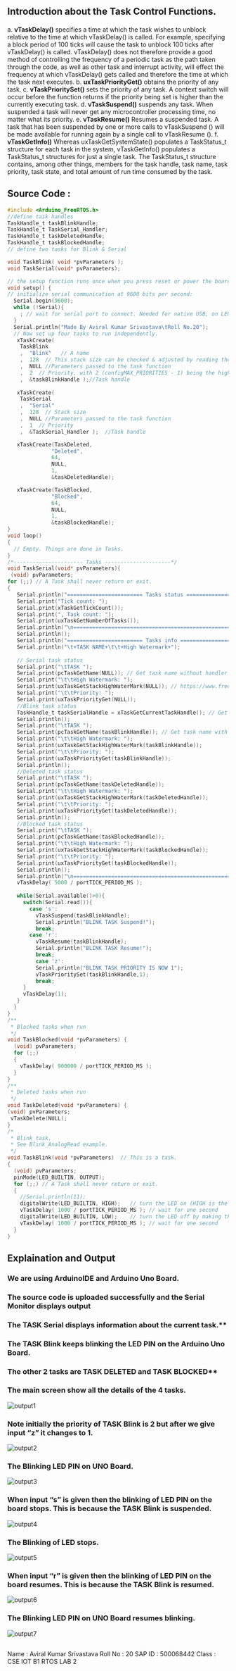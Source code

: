 ## Introduction about the Task Control Functions.
####
a.	**vTaskDelay()** specifies a time at which the task wishes to unblock relative to the time at which vTaskDelay() is called. For example, specifying a block period of 100 ticks will cause the task to unblock 100 ticks after vTaskDelay() is called. vTaskDelay() does not therefore provide a good method of controlling the frequency of a periodic task as the path taken through the code, as well as other task and interrupt activity, will effect the frequency at which vTaskDelay() gets called and therefore the time at which the task next executes.
b.	**uxTaskPriorityGet()** obtains the priority of any task.
c.	**vTaskPrioritySet()** sets the priority of any task. A context switch will occur before the function returns if the priority being set is higher than the currently executing task.
d.	**vTaskSuspend()** suspends any task. When suspended a task will never get any microcontroller processing time, no matter what its priority.
e.	**vTaskResume()** Resumes a suspended task. A task that has been suspended by one or more calls to vTaskSuspend () will be made available for running again by a single call to vTaskResume ().
f.	**vTaskGetInfo()** Whereas uxTaskGetSystemState() populates a TaskStatus_t structure for each task in the system, vTaskGetInfo() populates a TaskStatus_t structures for just a single task. The TaskStatus_t structure contains, among other things, members for the task handle, task name, task priority, task state, and total amount of run time consumed by the task.

##	Source Code :
```C
#include <Arduino_FreeRTOS.h>
//define task handles
TaskHandle_t taskBlinkHandle;
TaskHandle_t TaskSerial_Handler;
TaskHandle_t taskDeletedHandle;
TaskHandle_t taskBlockedHandle;
// define two tasks for Blink & Serial

void TaskBlink( void *pvParameters );
void TaskSerial(void* pvParameters);

// the setup function runs once when you press reset or power the board
void setup() {
// initialize serial communication at 9600 bits per second:
  Serial.begin(9600);
  while (!Serial){
    ; // wait for serial port to connect. Needed for native USB, on LEONARDO, MICRO, YUN, and other 32u4 based boards.
  }
  Serial.println("Made By Aviral Kumar Srivastava\tRoll No.20");
  // Now set up four tasks to run independently.
   xTaskCreate(
    TaskBlink
    ,  "Blink"   // A name
    ,  128  // This stack size can be checked & adjusted by reading the Stack Highwater
    ,  NULL //Parameters passed to the task function
    ,  2  // Priority, with 2 (configMAX_PRIORITIES - 1) being the highest, and 0 being the lowest.
    ,  &taskBlinkHandle );//Task handle
    
   xTaskCreate(
    TaskSerial
    ,  "Serial"
    ,  128  // Stack size
    ,  NULL //Parameters passed to the task function
    ,  1  // Priority
    ,  &TaskSerial_Handler );  //Task handle

   xTaskCreate(TaskDeleted,
              "Deleted",
              64,
              NULL, 
              1,
              &taskDeletedHandle);

   xTaskCreate(TaskBlocked,
              "Blocked",
              64,
              NULL, 
              1,
              &taskBlockedHandle);
}
void loop()
{
  // Empty. Things are done in Tasks.
}
/*---------------------- Tasks ---------------------*/
void TaskSerial(void* pvParameters){
 (void) pvParameters;
for (;;) // A Task shall never return or exit.
{
   Serial.println("======================== Tasks status =======================");
   Serial.print("Tick count: ");
   Serial.print(xTaskGetTickCount());
   Serial.print(", Task count: ");
   Serial.print(uxTaskGetNumberOfTasks());
   Serial.println("\n=============================================================");
   Serial.println();
   Serial.println("======================== Tasks info =========================");
   Serial.println("\t+TASK NAME+\t\t+High Watermark+");
   
   // Serial task status
   Serial.print("\tTASK ");
   Serial.print(pcTaskGetName(NULL)); // Get task name without handler https://www.freertos.org/a00021.html#pcTaskGetName
   Serial.print("\t\tHigh Watermark: ");
   Serial.print(uxTaskGetStackHighWaterMark(NULL)); // https://www.freertos.org/uxTaskGetStackHighWaterMark.html 
   Serial.print("\t\tPriority: ");
   Serial.print(uxTaskPriorityGet(NULL));
   //Blink task status
   TaskHandle_t taskSerialHandle = xTaskGetCurrentTaskHandle(); // Get current task handle. https://www.freertos.org/a00021.html#xTaskGetCurrentTaskHandle
   Serial.println();
   Serial.print("\tTASK ");
   Serial.print(pcTaskGetName(taskBlinkHandle)); // Get task name with handler
   Serial.print("\t\tHigh Watermark: ");
   Serial.print(uxTaskGetStackHighWaterMark(taskBlinkHandle));
   Serial.print("\t\tPriority: ");
   Serial.print(uxTaskPriorityGet(taskBlinkHandle));
   Serial.println();
   //Deleted task status
   Serial.print("\tTASK ");
   Serial.print(pcTaskGetName(taskDeletedHandle));
   Serial.print("\t\tHigh Watermark: ");
   Serial.print(uxTaskGetStackHighWaterMark(taskDeletedHandle));
   Serial.print("\t\tPriority: ");
   Serial.print(uxTaskPriorityGet(taskDeletedHandle));
   Serial.println();
   //Blocked task status
   Serial.print("\tTASK ");
   Serial.print(pcTaskGetName(taskBlockedHandle));
   Serial.print("\t\tHigh Watermark: ");
   Serial.print(uxTaskGetStackHighWaterMark(taskBlockedHandle));
   Serial.print("\t\tPriority: ");
   Serial.print(uxTaskPriorityGet(taskBlockedHandle));
   Serial.println();
   Serial.println("\n=============================================================");
   vTaskDelay( 5000 / portTICK_PERIOD_MS );
   
   while(Serial.available()>0){
     switch(Serial.read()){
       case 's':
         vTaskSuspend(taskBlinkHandle); 
         Serial.println("BLINK TASK Suspend!");
         break;
       case 'r':
         vTaskResume(taskBlinkHandle);
         Serial.println("BLINK TASK Resume!");
         break;
         case 'z':
         Serial.println("BLINK TASK PRIORITY IS NOW 1");
         vTaskPrioritySet(taskBlinkHandle,1);
         break;
     }
     vTaskDelay(1);
   }
  }
}
/**
 * Blocked tasks when run
 */
void TaskBlocked(void *pvParameters) {
  (void) pvParameters;
  for (;;)
  {
    vTaskDelay( 900000 / portTICK_PERIOD_MS );  
  }
}
/**
 * Deleted tasks when run
 */
void TaskDeleted(void *pvParameters) {
(void) pvParameters;
 vTaskDelete(NULL);
}
/* 
 * Blink task. 
 * See Blink_AnalogRead example. 
 */
void TaskBlink(void *pvParameters)  // This is a task.
{
  (void) pvParameters;
  pinMode(LED_BUILTIN, OUTPUT);
  for (;;) // A Task shall never return or exit.
  {
    //Serial.println(11);
    digitalWrite(LED_BUILTIN, HIGH);   // turn the LED on (HIGH is the voltage level)
    vTaskDelay( 1000 / portTICK_PERIOD_MS ); // wait for one second
    digitalWrite(LED_BUILTIN, LOW);    // turn the LED off by making the voltage LOW
    vTaskDelay( 1000 / portTICK_PERIOD_MS ); // wait for one second
  }
}
```
## Explaination and Output

### We are using ArduinoIDE and Arduino Uno Board.
### The source code is uploaded successfully and the Serial Monitor displays output
### The TASK Serial displays information about the current task.**
### The TASK Blink keeps blinking the LED PIN on the Arduino Uno Board.
### The other 2 tasks are TASK DELETED and TASK BLOCKED**
### The main screen show all the details of the 4 tasks.

![output1](./Screenshots/1.png)

### Note initially the priority of TASK Blink is 2 but after we give input “z” it changes to 1.

![output2](./Screenshots/2.png)

### The Blinking LED PIN on UNO Board.

![output3](./Screenshots/3.png)

### When input “s” is given then the blinking of LED PIN on the board stops. This is because the TASK Blink is suspended. 

![output4](./Screenshots/4.png)

### The Blinking of LED stops.

![output5](./Screenshots/5.png)

### When input “r” is given then the blinking of LED PIN on the board resumes. This is because the TASK Blink is resumed.

![output6](./Screenshots/6.png)

### The Blinking LED PIN on UNO Board resumes blinking. 

![output7](./Screenshots/7.png)

##
Name : Aviral Kumar Srivastava
Roll No : 20
SAP ID : 500068442
Class : CSE IOT B1
RTOS LAB 2









